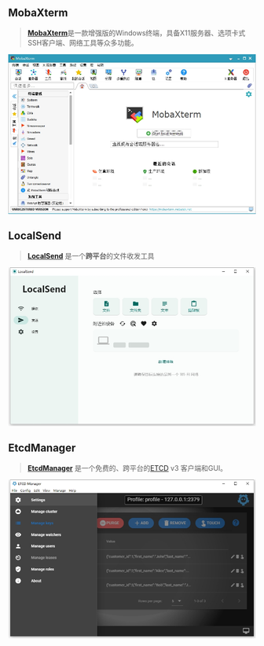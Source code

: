 ## MobaXterm

> [**MobaXterm**](https://github.com/RipplePiam/MobaXterm-Chinese-Simplified)是一款增强版的Windows终端，具备X11服务器、选项卡式SSH客户端、网络工具等众多功能。

![mobaXterm](./mobaXterm.png)







## LocalSend

> [**LocalSend**](https://localsend.org) 是一个**跨平台**的文件收发工具

![localsend](./localSend.png)



## EtcdManager

> [**EtcdManager**](https://etcdmanager.io/) 是一个免费的、跨平台的[ETCD](http://www.etcd.io)  v3 客户端和GUI。

![localsend](./etcdManager.png)





